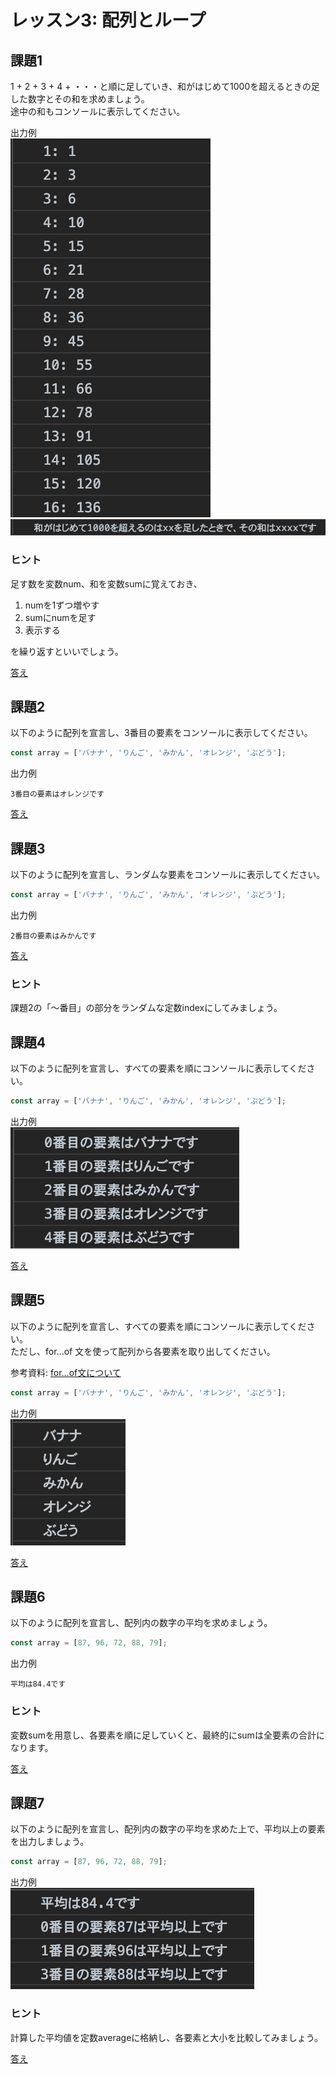 # レッスン3: 配列とループ

## 課題1

1 + 2 + 3 + 4 + ・・・と順に足していき、和がはじめて1000を超えるときの足した数字とその和を求めましょう。  
途中の和もコンソールに表示してください。

出力例  
![出力例](images/lesson03-01-01.png)
![出力例](images/lesson03-01-02.png)

### ヒント

足す数を変数num、和を変数sumに覚えておき、

1. numを1ずつ増やす
2. sumにnumを足す
3. 表示する

を繰り返すといいでしょう。

[答え](samples/lesson03/lesson03-01.html)

## 課題2

以下のように配列を宣言し、3番目の要素をコンソールに表示してください。

```javascript
const array = ['バナナ', 'りんご', 'みかん', 'オレンジ', 'ぶどう'];
```

出力例

```
3番目の要素はオレンジです
```

[答え](samples/lesson03/lesson03-02.html)

## 課題3

以下のように配列を宣言し、ランダムな要素をコンソールに表示してください。

```javascript
const array = ['バナナ', 'りんご', 'みかん', 'オレンジ', 'ぶどう'];
```

出力例

```
2番目の要素はみかんです
```

[答え](samples/lesson03/lesson03-03.html)

### ヒント

課題2の「〜番目」の部分をランダムな定数indexにしてみましょう。

## 課題4

以下のように配列を宣言し、すべての要素を順にコンソールに表示してください。

```javascript
const array = ['バナナ', 'りんご', 'みかん', 'オレンジ', 'ぶどう'];
```

出力例  
![出力例](images/lesson03-04-01.png)

[答え](samples/lesson03/lesson03-04.html)

## 課題5

以下のように配列を宣言し、すべての要素を順にコンソールに表示してください。  
ただし、for...of 文を使って配列から各要素を取り出してください。

参考資料: [for...of文について](https://developer.mozilla.org/ja/docs/Web/JavaScript/Reference/Statements/for...of)

```javascript
const array = ['バナナ', 'りんご', 'みかん', 'オレンジ', 'ぶどう'];
```

出力例  
![出力例](images/lesson03-05-01.png)

[答え](samples/lesson03/lesson03-05.html)

## 課題6

以下のように配列を宣言し、配列内の数字の平均を求めましょう。

```javascript
const array = [87, 96, 72, 88, 79];
```

出力例

```
平均は84.4です
```

### ヒント

変数sumを用意し、各要素を順に足していくと、最終的にsumは全要素の合計になります。

[答え](samples/lesson03/lesson03-06.html)

## 課題7

以下のように配列を宣言し、配列内の数字の平均を求めた上で、平均以上の要素を出力しましょう。

```javascript
const array = [87, 96, 72, 88, 79];
```

出力例  
![出力例](images/lesson03-07-01.png)

### ヒント

計算した平均値を定数averageに格納し、各要素と大小を比較してみましょう。

[答え](samples/lesson03/lesson03-07.html)
